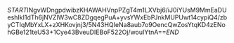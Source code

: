 $START$INgvWDngpdwibzKHAWAHVnpPZgT4m1LXVbj6/iJ0iYUsM9MmEaDUeshIkI1dTh6jNVZIW3wC8ZDgqegPuA+yvsYWxEbPJnkMUPUwt14cypiQ4/zbyCTIqMbYxLX+zXHKovjnj3/5N43HQIeNa8aub7o9OencQwZosYtqKD4zENohGBe121teU53+1Cye43BveuDIEBoF522Oj/wouIYtnA==$END$